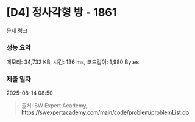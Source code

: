# [D4] 정사각형 방 - 1861 

[문제 링크](https://swexpertacademy.com/main/code/problem/problemDetail.do?contestProbId=AV5LtJYKDzsDFAXc) 

### 성능 요약

메모리: 34,732 KB, 시간: 136 ms, 코드길이: 1,980 Bytes

### 제출 일자

2025-08-14 08:50



> 출처: SW Expert Academy, https://swexpertacademy.com/main/code/problem/problemList.do